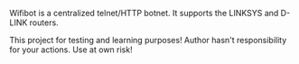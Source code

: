 Wifibot is a centralized telnet/HTTP botnet. It supports the LINKSYS and D-LINK routers.

This project for testing and learning purposes! Author hasn't responsibility for your actions. Use at own risk!
